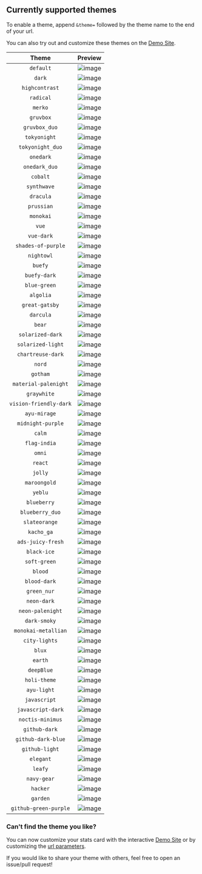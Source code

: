 ## Currently supported themes

To enable a theme, append `&theme=` followed by the theme name to the end of your url.

You can also try out and customize these themes on the [Demo Site](https://github-readme-streak-stats.herokuapp.com/demo/).

|         Theme          |                                                     Preview                                                     |
| :--------------------: | :-------------------------------------------------------------------------------------------------------------: |
|       `default`        | ![image](https://user-images.githubusercontent.com/20955511/103045930-1501a000-458f-11eb-95e8-a96774ac37ec.png) |
|         `dark`         | ![image](https://user-images.githubusercontent.com/20955511/103045958-31054180-458f-11eb-9ef1-c301001a50fb.png) |
|     `highcontrast`     | ![image](https://user-images.githubusercontent.com/20955511/103046676-c73a6700-4591-11eb-8324-5194c49e63fa.png) |
|       `radical`        | ![image](https://user-images.githubusercontent.com/20955511/103046700-d91c0a00-4591-11eb-9980-f41f2f930a84.png) |
|        `merko`         | ![image](https://user-images.githubusercontent.com/20955511/103046716-e507cc00-4591-11eb-9963-e9909855ec91.png) |
|       `gruvbox`        | ![image](https://user-images.githubusercontent.com/20955511/103046090-a6711200-458f-11eb-904c-835b20c61662.png) |
|     `gruvbox_duo`      | ![image](https://user-images.githubusercontent.com/20955511/103046744-fe107d00-4591-11eb-8e80-34bc8243eecd.png) |
|      `tokyonight`      | ![image](https://user-images.githubusercontent.com/20955511/103046747-036dc780-4592-11eb-8048-0a43fb7205bc.png) |
|    `tokyonight_duo`    | ![image](https://user-images.githubusercontent.com/20955511/103046756-0963a880-4592-11eb-872f-d0f16d582e53.png) |
|       `onedark`        | ![image](https://user-images.githubusercontent.com/20955511/103046776-1bdde200-4592-11eb-8568-a7af889dfa3e.png) |
|     `onedark_duo`      | ![image](https://user-images.githubusercontent.com/20955511/103046773-18e2f180-4592-11eb-94c6-e82ea456052e.png) |
|        `cobalt`        | ![image](https://user-images.githubusercontent.com/20955511/103047147-382e4e80-4593-11eb-8d08-c4a8d4904b93.png) |
|      `synthwave`       | ![image](https://user-images.githubusercontent.com/20955511/103046606-82aecb80-4591-11eb-802e-9dbce60bceaf.png) |
|       `dracula`        | ![image](https://user-images.githubusercontent.com/20955511/103046937-9b6bb100-4592-11eb-837d-8f8d84df80dd.png) |
|       `prussian`       | ![image](https://user-images.githubusercontent.com/20955511/103046251-46c73680-4590-11eb-88a6-4393a9748844.png) |
|       `monokai`        | ![image](https://user-images.githubusercontent.com/20955511/103046941-a0306500-4592-11eb-91f2-46e4773b1a08.png) |
|         `vue`          | ![image](https://user-images.githubusercontent.com/20955511/103046948-a45c8280-4592-11eb-9af6-d718224f59e8.png) |
|       `vue-dark`       | ![image](https://user-images.githubusercontent.com/20955511/103046255-4cbd1780-4590-11eb-8a1a-d2a9d90dd217.png) |
|   `shades-of-purple`   | ![image](https://user-images.githubusercontent.com/20955511/103046969-b4746200-4592-11eb-94bb-cdb46e4dd63e.png) |
|       `nightowl`       | ![image](https://user-images.githubusercontent.com/20955511/103046979-bb9b7000-4592-11eb-8dbf-a8475a470562.png) |
|        `buefy`         | ![image](https://user-images.githubusercontent.com/20955511/103046986-c1915100-4592-11eb-8337-9ba2a285dafc.png) |
|      `buefy-dark`      | ![image](https://user-images.githubusercontent.com/20955511/103046264-547cbc00-4590-11eb-9ada-0ea646189835.png) |
|      `blue-green`      | ![image](https://user-images.githubusercontent.com/20955511/103046271-58104300-4590-11eb-97b7-07276f106140.png) |
|       `algolia`        | ![image](https://user-images.githubusercontent.com/20955511/103046275-5c3c6080-4590-11eb-8c86-0656d3477a56.png) |
|     `great-gatsby`     | ![image](https://user-images.githubusercontent.com/20955511/103046279-5e9eba80-4590-11eb-9bac-7ae816c7594a.png) |
|       `darcula`        | ![image](https://user-images.githubusercontent.com/20955511/103046283-62324180-4590-11eb-9673-e0f1d155cfd1.png) |
|         `bear`         | ![image](https://user-images.githubusercontent.com/20955511/103046293-6a8a7c80-4590-11eb-9e04-22406bdfb420.png) |
|    `solarized-dark`    | ![image](https://user-images.githubusercontent.com/20955511/103046297-6cecd680-4590-11eb-9088-d808613a8062.png) |
|   `solarized-light`    | ![image](https://user-images.githubusercontent.com/20955511/103046302-70805d80-4590-11eb-89a7-bd49286161e5.png) |
|   `chartreuse-dark`    | ![image](https://user-images.githubusercontent.com/20955511/103046308-77a76b80-4590-11eb-9e0f-6e1913ca12e1.png) |
|         `nord`         | ![image](https://user-images.githubusercontent.com/20955511/103046313-79712f00-4590-11eb-9110-36c48b9fc302.png) |
|        `gotham`        | ![image](https://user-images.githubusercontent.com/20955511/103046318-7d04b600-4590-11eb-9d79-79bc10cba664.png) |
|  `material-palenight`  | ![image](https://user-images.githubusercontent.com/20955511/103046320-7f671000-4590-11eb-8357-b1e1a9fbe6eb.png) |
|      `graywhite`       | ![image](https://user-images.githubusercontent.com/20955511/103046329-855cf100-4590-11eb-9b84-49b77669dadc.png) |
| `vision-friendly-dark` | ![image](https://user-images.githubusercontent.com/20955511/103046335-8857e180-4590-11eb-9561-55abc94ed13b.png) |
|      `ayu-mirage`      | ![image](https://user-images.githubusercontent.com/20955511/103046343-8b52d200-4590-11eb-8614-bbfcc7395919.png) |
|   `midnight-purple`    | ![image](https://user-images.githubusercontent.com/20955511/103046355-91e14980-4590-11eb-8d70-75b9b852d11b.png) |
|         `calm`         | ![image](https://user-images.githubusercontent.com/20955511/103046358-973e9400-4590-11eb-8ed2-0984ab84c324.png) |
|      `flag-india`      | ![image](https://user-images.githubusercontent.com/20955511/103046366-9dcd0b80-4590-11eb-9200-6fb924475968.png) |
|         `omni`         | ![image](https://user-images.githubusercontent.com/20955511/103046373-a0c7fc00-4590-11eb-9bc4-c5f5fa4da206.png) |
|        `react`         | ![image](https://user-images.githubusercontent.com/20955511/103046376-a45b8300-4590-11eb-99a9-b88c8762729e.png) |
|        `jolly`         | ![image](https://user-images.githubusercontent.com/20955511/103046381-a887a080-4590-11eb-94d1-aab0ecde4b28.png) |
|      `maroongold`      | ![image](https://user-images.githubusercontent.com/20955511/103047000-ce15a980-4592-11eb-991b-1efa12631b3a.png) |
|        `yeblu`         | ![image](https://user-images.githubusercontent.com/20955511/103047011-d372f400-4592-11eb-9eae-01b7b9f91834.png) |
|      `blueberry`       | ![image](https://user-images.githubusercontent.com/20955511/103047026-df5eb600-4592-11eb-8d9f-034383184c53.png) |
|    `blueberry_duo`     | ![image](https://user-images.githubusercontent.com/20955511/103047034-e4236a00-4592-11eb-9dcd-0c35549a9b2e.png) |
|     `slateorange`      | ![image](https://user-images.githubusercontent.com/20955511/103046386-af161800-4590-11eb-9720-87196dd00f75.png) |
|       `kacho_ga`       | ![image](https://user-images.githubusercontent.com/20955511/103046388-b9381680-4590-11eb-86f4-64401fa46969.png) |
|   `ads-juicy-fresh`    | ![image](https://user-images.githubusercontent.com/20955511/104234961-e9225d80-545c-11eb-884c-359818327172.png) |
|      `black-ice`       | ![image](https://user-images.githubusercontent.com/20955511/104234941-e293e600-545c-11eb-984c-0b5b265e4464.png) |
|      `soft-green`      | ![image](https://user-images.githubusercontent.com/20955511/112301991-357eea80-8ca3-11eb-9808-6dd6223c7647.png) |
|        `blood`         | ![image](https://user-images.githubusercontent.com/20955511/112644211-35731c00-8e56-11eb-831f-563c01014d60.png) |
|      `blood-dark`      | ![image](https://user-images.githubusercontent.com/20955511/112644234-3c9a2a00-8e56-11eb-936b-49dbb57dd1f4.png) |
|      `green_nur`       | ![image](https://user-images.githubusercontent.com/81451482/112715623-ea1f4300-8f13-11eb-8d51-0094313ec7ac.png) |
|      `neon-dark`       | ![image](https://user-images.githubusercontent.com/74750414/113354372-b94c6d00-935c-11eb-9446-a0fea1ed7bb7.png) |
|    `neon-palenight`    | ![image](https://user-images.githubusercontent.com/74750414/113354391-bfdae480-935c-11eb-875d-49103b314055.png) |
|      `dark-smoky`      | ![image](https://user-images.githubusercontent.com/74750414/114088204-6893c180-98d2-11eb-80ee-9c3e351de6bb.png) |
|  `monokai-metallian`   | ![image](https://user-images.githubusercontent.com/20955511/114599323-9e9ec000-9c9b-11eb-89d2-8e2f2dffa7ad.png) |
|     `city-lights`      | ![image](https://user-images.githubusercontent.com/20955511/114738104-542b4b00-9d50-11eb-87cd-2446b4e5d1a7.png) |
|         `blux`         | ![image](https://user-images.githubusercontent.com/73984717/116656177-7068f200-a9b6-11eb-91c5-5f0f1997720d.png) |
|        `earth`         | ![image](https://user-images.githubusercontent.com/20955511/119410749-fcd6ae00-bcf1-11eb-8737-c78566e9e8f3.png) |
|       `deepBlue`       | ![image](https://user-images.githubusercontent.com/20955511/127893911-23e6c0c6-2d97-4028-a2b9-1fa1063db776.png) |
|      `holi-theme`      | ![image](https://user-images.githubusercontent.com/62163030/129030429-0a4d48aa-d61f-4d0c-ae82-891d1b2476d7.png) |
|      `ayu-light`       | ![image](https://user-images.githubusercontent.com/37243931/131808768-8617176a-fe84-4873-b9c2-f9ee74b30d87.png) |
|      `javascript`      | ![image](https://user-images.githubusercontent.com/62628408/135756315-7a4b8134-8558-4e74-9f24-f8a1a2173b6f.png) |
|   `javascript-dark`    | ![image](https://user-images.githubusercontent.com/62628408/135761927-a4acd543-c90b-430d-92a3-c96b32bfc390.png) |
|    `noctis-minimus`    | ![image](https://user-images.githubusercontent.com/20955511/135754306-58ceccde-90d9-46f9-a7b2-1cb54b6fbe24.png) |
|     `github-dark`      | ![image](https://user-images.githubusercontent.com/62628408/135931624-9e6bf6b8-4965-4c7d-87f6-08217ea9274f.png) |
|   `github-dark-blue`   | ![image](https://user-images.githubusercontent.com/20955511/156907315-6141c035-91dc-4cd6-be41-24c130a971dc.png) |
|     `github-light`     | ![image](https://user-images.githubusercontent.com/62628408/135933355-4f978283-5a3e-44cc-9d12-3a711a79d287.png) |
|       `elegant`        | ![image](https://user-images.githubusercontent.com/69510006/146630974-9f981228-5680-458b-a1e5-78a15de35690.jpg) |
|        `leafy`         | ![image](https://user-images.githubusercontent.com/69510006/146630969-ff7bc045-518e-43c0-83df-2d275f3e4b1d.jpg) |
|      `navy-gear`       | ![image](https://user-images.githubusercontent.com/20955511/153954354-60438cfa-d0a0-4737-936c-65b61faf637d.png) |
|        `hacker`        | ![image](https://user-images.githubusercontent.com/20955511/164965194-724816b5-5aa0-4c36-8bae-f3cbafd2c2a4.png) |
|        `garden`        | ![image](https://user-images.githubusercontent.com/44000014/165035015-153d9b3a-bd3a-4e34-b252-3c64ab081b75.png) |
| `github-green-purple`  | ![image](https://user-images.githubusercontent.com/20955511/173238945-f572fdfb-dbf6-4141-8ee6-b70f6186548e.png) |

### Can't find the theme you like?

You can now customize your stats card with the interactive [Demo Site](https://github-readme-streak-stats.herokuapp.com/demo/) or by customizing the [url parameters](/README.md#-options).

If you would like to share your theme with others, feel free to open an issue/pull request!
